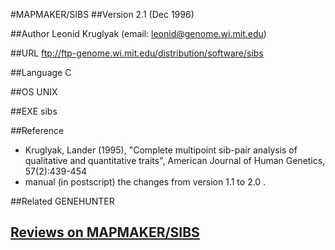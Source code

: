 #MAPMAKER/SIBS
##Version
2.1 (Dec 1996)

##Author
Leonid Kruglyak (email: leonid@genome.wi.mit.edu)

##URL
ftp://ftp-genome.wi.mit.edu/distribution/software/sibs

##Language
C

##OS
UNIX

##EXE
sibs

##Reference
* Kruglyak, Lander (1995), "Complete multipoint sib-pair analysis of qualitative and quantitative traits", American Journal of Human Genetics, 57(2):439-454
* manual (in postscript) the changes from version 1.1 to 2.0 .

##Related
GENEHUNTER


## [Reviews on MAPMAKER/SIBS](https://github.com/gaow/genetic-analysis-software/issues/310)